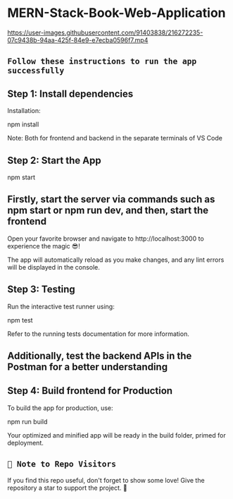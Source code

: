 # MERN-Stack-Book-Web-Application
https://user-images.githubusercontent.com/91403838/216272235-07c9438b-94aa-425f-84e9-e7ecba0596f7.mp4

## `Follow these instructions to run the app successfully`

## Step 1: Install dependencies

Installation:

npm install 

Note: Both for frontend and backend in the separate terminals of VS Code

## Step 2: Start the App

npm start 

## Firstly, start the server via commands such as npm start or npm run dev, and then, start the frontend

Open your favorite browser and navigate to http://localhost:3000 to experience the magic 😎!

The app will automatically reload as you make changes, and any lint errors will be displayed in the console.

## Step 3: Testing

Run the interactive test runner using:

npm test

Refer to the running tests documentation for more information.

## Additionally, test the backend APIs in the Postman for a better understanding

## Step 4: Build frontend for Production

To build the app for production, use:

npm run build

Your optimized and minified app will be ready in the build folder, primed for deployment.

## `🚀 Note to Repo Visitors`
If you find this repo useful, don't forget to show some love! Give the repository a star to support the project. 🌟
